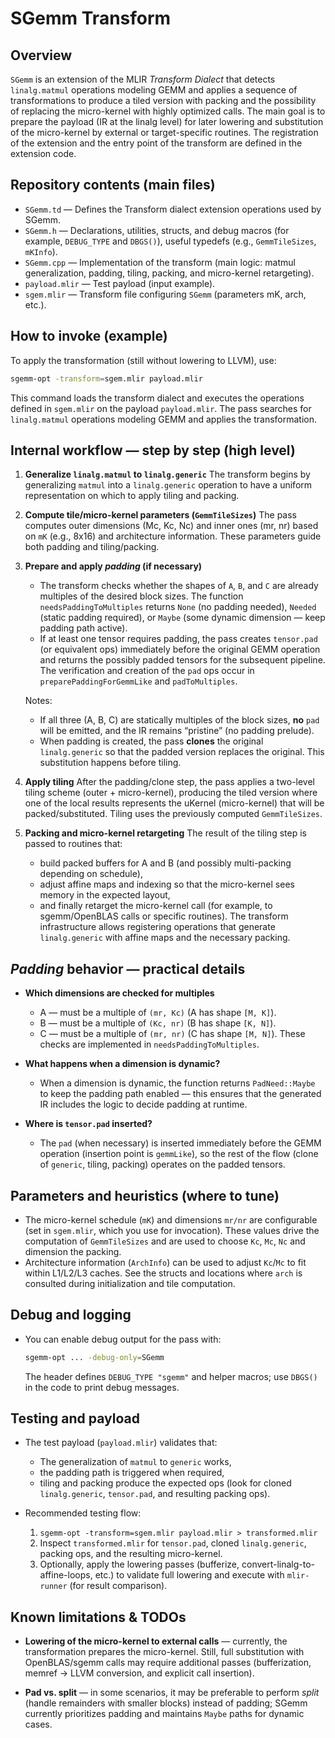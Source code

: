 # SGemm Transform

## Overview

`SGemm` is an extension of the MLIR *Transform Dialect* that detects `linalg.matmul` operations modeling GEMM and applies a sequence of transformations to produce a tiled version with packing and the possibility of replacing the micro-kernel with highly optimized calls. The main goal is to prepare the payload (IR at the linalg level) for later lowering and substitution of the micro-kernel by external or target-specific routines. The registration of the extension and the entry point of the transform are defined in the extension code.

## Repository contents (main files)

* `SGemm.td` — Defines the Transform dialect extension operations used by SGemm.
* `SGemm.h` — Declarations, utilities, structs, and debug macros (for example, `DEBUG_TYPE` and `DBGS()`), useful typedefs (e.g., `GemmTileSizes`, `mKInfo`).
* `SGemm.cpp` — Implementation of the transform (main logic: matmul generalization, padding, tiling, packing, and micro-kernel retargeting).
* `payload.mlir` — Test payload (input example).
* `sgem.mlir` — Transform file configuring `SGemm` (parameters mK, arch, etc.).

## How to invoke (example)

To apply the transformation (still without lowering to LLVM), use:

```bash
sgemm-opt -transform=sgem.mlir payload.mlir
```

This command loads the transform dialect and executes the operations defined in `sgem.mlir` on the payload `payload.mlir`. The pass searches for `linalg.matmul` operations modeling GEMM and applies the transformation.

## Internal workflow — step by step (high level)

1. **Generalize `linalg.matmul` to `linalg.generic`**
   The transform begins by generalizing `matmul` into a `linalg.generic` operation to have a uniform representation on which to apply tiling and packing.

2. **Compute tile/micro-kernel parameters (`GemmTileSizes`)**
   The pass computes outer dimensions (Mc, Kc, Nc) and inner ones (mr, nr) based on `mK` (e.g., 8x16) and architecture information. These parameters guide both padding and tiling/packing.

3. **Prepare and apply *padding* (if necessary)**

   * The transform checks whether the shapes of `A`, `B`, and `C` are already multiples of the desired block sizes. The function `needsPaddingToMultiples` returns `None` (no padding needed), `Needed` (static padding required), or `Maybe` (some dynamic dimension — keep padding path active).
   * If at least one tensor requires padding, the pass creates `tensor.pad` (or equivalent ops) immediately before the original GEMM operation and returns the possibly padded tensors for the subsequent pipeline. The verification and creation of the `pad` ops occur in `preparePaddingForGemmLike` and `padToMultiples`.

   Notes:

   * If all three (A, B, C) are statically multiples of the block sizes, **no** `pad` will be emitted, and the IR remains “pristine” (no padding prelude).
   * When padding is created, the pass **clones** the original `linalg.generic` so that the padded version replaces the original. This substitution happens before tiling.

4. **Apply tiling**
   After the padding/clone step, the pass applies a two-level tiling scheme (outer + micro-kernel), producing the tiled version where one of the local results represents the uKernel (micro-kernel) that will be packed/substituted. Tiling uses the previously computed `GemmTileSizes`.

5. **Packing and micro-kernel retargeting**
   The result of the tiling step is passed to routines that:

   * build packed buffers for A and B (and possibly multi-packing depending on schedule),
   * adjust affine maps and indexing so that the micro-kernel sees memory in the expected layout,
   * and finally retarget the micro-kernel call (for example, to sgemm/OpenBLAS calls or specific routines).
     The transform infrastructure allows registering operations that generate `linalg.generic` with affine maps and the necessary packing.

## *Padding* behavior — practical details

* **Which dimensions are checked for multiples**

  * A — must be a multiple of `(mr, Kc)` (A has shape `[M, K]`).
  * B — must be a multiple of `(Kc, nr)` (B has shape `[K, N]`).
  * C — must be a multiple of `(mr, nr)` (C has shape `[M, N]`).
    These checks are implemented in `needsPaddingToMultiples`.

* **What happens when a dimension is dynamic?**

  * When a dimension is dynamic, the function returns `PadNeed::Maybe` to keep the padding path enabled — this ensures that the generated IR includes the logic to decide padding at runtime.

* **Where is `tensor.pad` inserted?**

  * The `pad` (when necessary) is inserted immediately before the GEMM operation (insertion point is `gemmLike`), so the rest of the flow (clone of `generic`, tiling, packing) operates on the padded tensors.

## Parameters and heuristics (where to tune)

* The micro-kernel schedule (`mK`) and dimensions `mr/nr` are configurable (set in `sgem.mlir`, which you use for invocation). These values drive the computation of `GemmTileSizes` and are used to choose `Kc`, `Mc`, `Nc` and dimension the packing.
* Architecture information (`ArchInfo`) can be used to adjust `Kc`/`Mc` to fit within L1/L2/L3 caches. See the structs and locations where `arch` is consulted during initialization and tile computation.

## Debug and logging

* You can enable debug output for the pass with:

  ```bash
  sgemm-opt ... -debug-only=SGemm
  ```

  The header defines `DEBUG_TYPE "sgemm"` and helper macros; use `DBGS()` in the code to print debug messages.

## Testing and payload

* The test payload (`payload.mlir`) validates that:

  * The generalization of `matmul` to `generic` works,
  * the padding path is triggered when required,
  * tiling and packing produce the expected ops (look for cloned `linalg.generic`, `tensor.pad`, and resulting packing ops).

* Recommended testing flow:

  1. `sgemm-opt -transform=sgem.mlir payload.mlir > transformed.mlir`
  2. Inspect `transformed.mlir` for `tensor.pad`, cloned `linalg.generic`, packing ops, and the resulting micro-kernel.
  3. Optionally, apply the lowering passes (bufferize, convert-linalg-to-affine-loops, etc.) to validate full lowering and execute with `mlir-runner` (for result comparison).

## Known limitations & TODOs

* **Lowering of the micro-kernel to external calls** — currently, the transformation prepares the micro-kernel. Still, full substitution with OpenBLAS/sgemm calls may require additional passes (bufferization, memref → LLVM conversion, and explicit call insertion).

* **Pad vs. split** — in some scenarios, it may be preferable to perform *split* (handle remainders with smaller blocks) instead of padding; SGemm currently prioritizes padding and maintains `Maybe` paths for dynamic cases.
